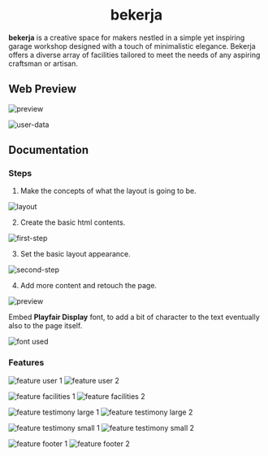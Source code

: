 <!-- [![Review Assignment Due Date](https://classroom.github.com/assets/deadline-readme-button-22041afd0340ce965d47ae6ef1cefeee28c7c493a6346c4f15d667ab976d596c.svg)](https://classroom.github.com/a/cvSOEAVD) -->

# <h1 align ="center"> bekerja </h1>

**bekerja** is a creative space for makers nestled in a simple yet inspiring garage workshop designed with a touch of minimalistic elegance. Bekerja offers a diverse array of facilities tailored to meet the needs of any aspiring craftsman or artisan.

## Web Preview

![preview](./src/readme/ux.png)

![user-data](./src/readme/ux-2.png)


## Documentation

### Steps

1. Make the concepts of what the layout is going to be.


![layout](./src/readme/layout.jpg)

2. Create the basic html contents.

![first-step](./src/readme/first-step.png)

3. Set the basic layout appearance.

![second-step](./src/readme/second-step.png)

4. Add more content and retouch the page.

![preview](./src/readme/preview.png)


Embed **Playfair Display** font, to add a bit of character to the text eventually also to the page itself.

![font used](./src/readme/font-used.png)

### Features
 
![feature user 1](./src/readme/feat-user-1.png)
![feature user 2](./src/readme/feat-user-2.png)

![feature facilities 1](./src/readme/feat-facilites-l-1.png)
![feature facilities 2](./src/readme/feat-facilites-l-2.png)


![feature testimony large 1](./src/readme/feat-testimony-l-1.png)
![feature testimony large 2](./src/readme/feat-testimony-l-2.png)

![feature testimony small 1](./src/readme/feat-testimony-sm-1.png)
![feature testimony small 2](./src/readme/feat-testimony-sm-2.png)




![feature footer 1](./src/readme/feat-footer-1.png)
![feature footer 2](./src/readme/feat-footer-2.png)